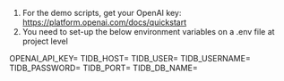 
1. For the demo scripts, get your OpenAI key: https://platform.openai.com/docs/quickstart
2. You need to set-up the below environment variables on a .env file at project level

OPENAI_API_KEY=
TIDB_HOST=
TIDB_USER=
TIDB_USERNAME=
TIDB_PASSWORD=
TIDB_PORT=
TIDB_DB_NAME=